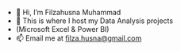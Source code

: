 - 👋 Hi, I’m Filzahusna Muhammad
- 🌱 This is where I host my Data Analysis projects
- (Microsoft Excel & Power BI)
- 📫 Email me at filza.husna@gmail.com

<!---
filzahusna/filzahusna is a ✨ special ✨ repository because its `README.md` (this file) appears on your GitHub profile.
You can click the Preview link to take a look at your changes.
--->

